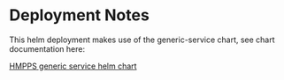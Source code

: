 # Deployment Notes

This helm deployment makes use of the generic-service chart, see chart documentation here:

[HMPPS generic service helm chart](https://github.com/ministryofjustice/hmpps-helm-charts/tree/main/charts/generic-service)
